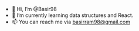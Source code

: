 - 👋 Hi, I’m @Basir98 
- 🌱 I’m currently learning data structures and React. 
- 📫 You can reach me via basirram98@gmail.com

<!---
Basir98/Basir98 is a ✨ special ✨ repository because its `README.md` (this file) appears on your GitHub profile.
You can click the Preview link to take a look at your changes.
--->
